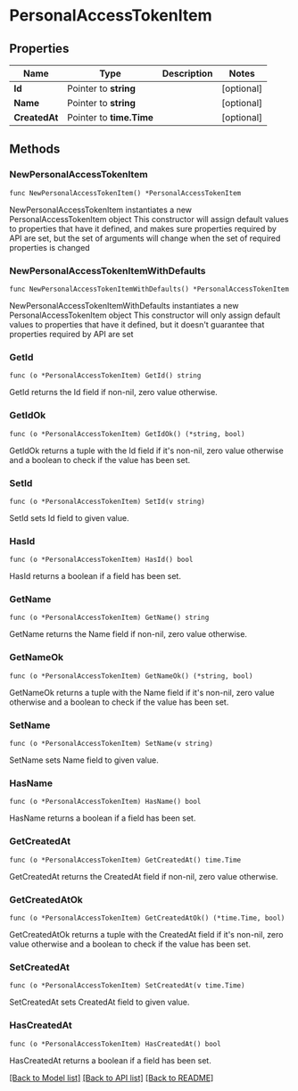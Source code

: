 # PersonalAccessTokenItem

## Properties

Name | Type | Description | Notes
------------ | ------------- | ------------- | -------------
**Id** | Pointer to **string** |  | [optional] 
**Name** | Pointer to **string** |  | [optional] 
**CreatedAt** | Pointer to **time.Time** |  | [optional] 

## Methods

### NewPersonalAccessTokenItem

`func NewPersonalAccessTokenItem() *PersonalAccessTokenItem`

NewPersonalAccessTokenItem instantiates a new PersonalAccessTokenItem object
This constructor will assign default values to properties that have it defined,
and makes sure properties required by API are set, but the set of arguments
will change when the set of required properties is changed

### NewPersonalAccessTokenItemWithDefaults

`func NewPersonalAccessTokenItemWithDefaults() *PersonalAccessTokenItem`

NewPersonalAccessTokenItemWithDefaults instantiates a new PersonalAccessTokenItem object
This constructor will only assign default values to properties that have it defined,
but it doesn't guarantee that properties required by API are set

### GetId

`func (o *PersonalAccessTokenItem) GetId() string`

GetId returns the Id field if non-nil, zero value otherwise.

### GetIdOk

`func (o *PersonalAccessTokenItem) GetIdOk() (*string, bool)`

GetIdOk returns a tuple with the Id field if it's non-nil, zero value otherwise
and a boolean to check if the value has been set.

### SetId

`func (o *PersonalAccessTokenItem) SetId(v string)`

SetId sets Id field to given value.

### HasId

`func (o *PersonalAccessTokenItem) HasId() bool`

HasId returns a boolean if a field has been set.

### GetName

`func (o *PersonalAccessTokenItem) GetName() string`

GetName returns the Name field if non-nil, zero value otherwise.

### GetNameOk

`func (o *PersonalAccessTokenItem) GetNameOk() (*string, bool)`

GetNameOk returns a tuple with the Name field if it's non-nil, zero value otherwise
and a boolean to check if the value has been set.

### SetName

`func (o *PersonalAccessTokenItem) SetName(v string)`

SetName sets Name field to given value.

### HasName

`func (o *PersonalAccessTokenItem) HasName() bool`

HasName returns a boolean if a field has been set.

### GetCreatedAt

`func (o *PersonalAccessTokenItem) GetCreatedAt() time.Time`

GetCreatedAt returns the CreatedAt field if non-nil, zero value otherwise.

### GetCreatedAtOk

`func (o *PersonalAccessTokenItem) GetCreatedAtOk() (*time.Time, bool)`

GetCreatedAtOk returns a tuple with the CreatedAt field if it's non-nil, zero value otherwise
and a boolean to check if the value has been set.

### SetCreatedAt

`func (o *PersonalAccessTokenItem) SetCreatedAt(v time.Time)`

SetCreatedAt sets CreatedAt field to given value.

### HasCreatedAt

`func (o *PersonalAccessTokenItem) HasCreatedAt() bool`

HasCreatedAt returns a boolean if a field has been set.


[[Back to Model list]](../README.md#documentation-for-models) [[Back to API list]](../README.md#documentation-for-api-endpoints) [[Back to README]](../README.md)


